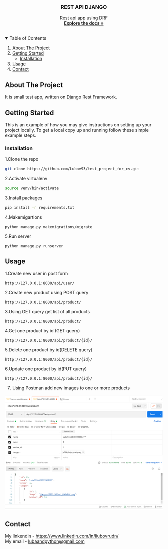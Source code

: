 <!-- PROJECT LOGO -->
<br />
<p align="center">

  <h3 align="center">REST API DJANGO </h3>

  <p align="center">
    Rest api app using DRF
    <br />
    <a href="https://github.com/Lubov93/rest_api_blog"><strong>Explore the docs »</strong></a>
    <br />
    <br />
  </p>
</p>

<!-- TABLE OF CONTENTS -->
<details open="open">
  <summary>Table of Contents</summary>
  <ol>
    <li>
      <a href="#about-the-project">About The Project</a>
    </li>
    <li>
      <a href="#getting-started">Getting Started</a>
      <ul>
        <li><a href="#installation">Installation</a></li>
      </ul>
    </li>
    <li><a href="#usage">Usage</a></li>
    <li><a href="#contact">Contact</a></li>
  </ol>
</details>

<!-- ABOUT THE PROJECT -->
## About The Project

It is small test app, written on Django Rest Framework.

<!-- GETTING STARTED -->
## Getting Started

This is an example of how you may give instructions on setting up your project locally.
To get a local copy up and running follow these simple example steps.

### Installation


1.Clone the repo
   ```sh
   git clone https://github.com/Lubov93/test_project_for_cv.git
   ```
2.Activate virtualenv
   ```sh
   source venv/bin/activate
   ```

3.Install packages
   ```sh
   pip install -r requirements.txt
   ```
4.Makemigartions
   ```JS
   python manage.py makemigrations/migrate
   ```
5.Run server
   ```JS
   python manage.py runserver
   ```

<!-- USAGE EXAMPLES -->
## Usage


1.Create new user in post form
   ```JS
   http://127.0.0.1:8000/api/user/ 
   ```
2.Create new product using POST query
   ```JS
   http://127.0.0.1:8000/api/product/ 
   ```
3.Using GET query get list of all products
   ```JS
   http://127.0.0.1:8000/api/product/ 
   ```
4.Get one product by id (GET query)
   ```JS
   http://127.0.0.1:8000/api/product/{id}/ 
   ```
5.Delete one product by id(DELETE query)
   ```JS
   http://127.0.0.1:8000/api/product/{id}/
   ```
6.Update one product by id(PUT query)
   ```JS
   http://127.0.0.1:8000/api/product/{id}/
   ```
7. Using Postman add new images to one or more products

![](https://raw.githubusercontent.com/Lubov93/test_project_for_cv/main/images/img.png)


<!-- CONTACT -->
## Contact

My linkendin -  https://www.linkedin.com/in/liubovrudn/
</br>
My email - lubaandpython@gmail.com</br>










